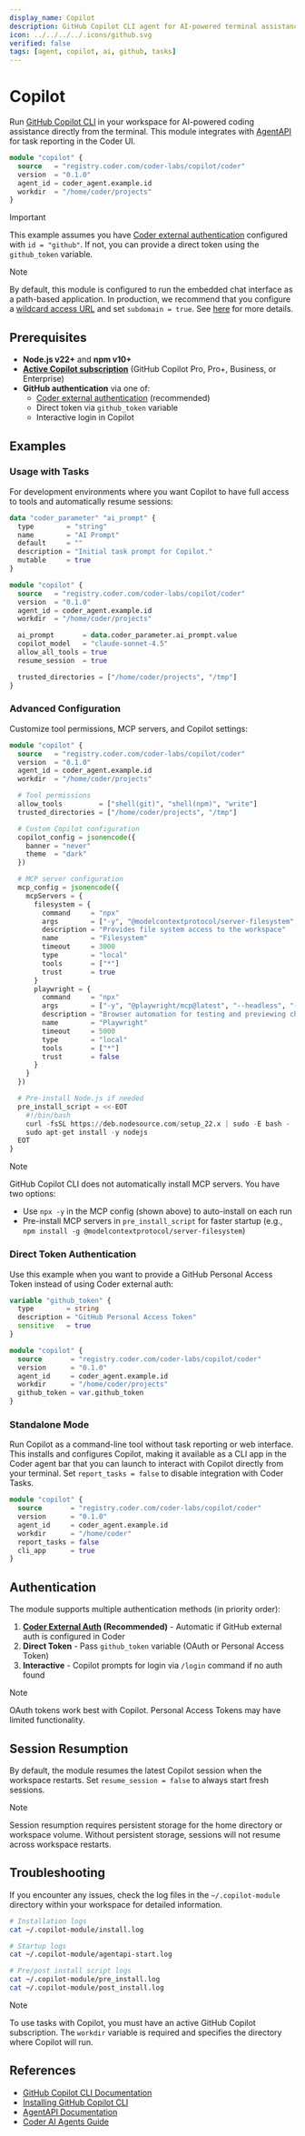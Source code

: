 ```yaml
---
display_name: Copilot
description: GitHub Copilot CLI agent for AI-powered terminal assistance
icon: ../../../../.icons/github.svg
verified: false
tags: [agent, copilot, ai, github, tasks]
---
```


# Copilot

Run [GitHub Copilot CLI](https://docs.github.com/copilot/concepts/agents/about-copilot-cli) in your workspace for AI-powered coding assistance directly from the terminal. This module integrates with [AgentAPI](https://github.com/coder/agentapi) for task reporting in the Coder UI.

```tf
module "copilot" {
  source   = "registry.coder.com/coder-labs/copilot/coder"
  version  = "0.1.0"
  agent_id = coder_agent.example.id
  workdir  = "/home/coder/projects"
}
```

> [!IMPORTANT]
> This example assumes you have [Coder external authentication](https://coder.com/docs/admin/external-auth) configured with `id = "github"`. If not, you can provide a direct token using the `github_token` variable.

> [!NOTE]
> By default, this module is configured to run the embedded chat interface as a path-based application. In production, we recommend that you configure a [wildcard access URL](https://coder.com/docs/admin/setup#wildcard-access-url) and set `subdomain = true`. See [here](https://coder.com/docs/tutorials/best-practices/security-best-practices#disable-path-based-apps) for more details.

## Prerequisites

- **Node.js v22+** and **npm v10+**
- **[Active Copilot subscription](https://docs.github.com/en/copilot/about-github-copilot/subscription-plans-for-github-copilot)** (GitHub Copilot Pro, Pro+, Business, or Enterprise)
- **GitHub authentication** via one of:
  - [Coder external authentication](https://coder.com/docs/admin/external-auth) (recommended)
  - Direct token via `github_token` variable
  - Interactive login in Copilot

## Examples

### Usage with Tasks

For development environments where you want Copilot to have full access to tools and automatically resume sessions:

```tf
data "coder_parameter" "ai_prompt" {
  type        = "string"
  name        = "AI Prompt"
  default     = ""
  description = "Initial task prompt for Copilot."
  mutable     = true
}

module "copilot" {
  source   = "registry.coder.com/coder-labs/copilot/coder"
  version  = "0.1.0"
  agent_id = coder_agent.example.id
  workdir  = "/home/coder/projects"

  ai_prompt       = data.coder_parameter.ai_prompt.value
  copilot_model   = "claude-sonnet-4.5"
  allow_all_tools = true
  resume_session  = true

  trusted_directories = ["/home/coder/projects", "/tmp"]
}
```

### Advanced Configuration

Customize tool permissions, MCP servers, and Copilot settings:

```tf
module "copilot" {
  source   = "registry.coder.com/coder-labs/copilot/coder"
  version  = "0.1.0"
  agent_id = coder_agent.example.id
  workdir  = "/home/coder/projects"

  # Tool permissions
  allow_tools         = ["shell(git)", "shell(npm)", "write"]
  trusted_directories = ["/home/coder/projects", "/tmp"]

  # Custom Copilot configuration
  copilot_config = jsonencode({
    banner = "never"
    theme  = "dark"
  })

  # MCP server configuration
  mcp_config = jsonencode({
    mcpServers = {
      filesystem = {
        command     = "npx"
        args        = ["-y", "@modelcontextprotocol/server-filesystem", "/home/coder/projects"]
        description = "Provides file system access to the workspace"
        name        = "Filesystem"
        timeout     = 3000
        type        = "local"
        tools       = ["*"]
        trust       = true
      }
      playwright = {
        command     = "npx"
        args        = ["-y", "@playwright/mcp@latest", "--headless", "--isolated"]
        description = "Browser automation for testing and previewing changes"
        name        = "Playwright"
        timeout     = 5000
        type        = "local"
        tools       = ["*"]
        trust       = false
      }
    }
  })

  # Pre-install Node.js if needed
  pre_install_script = <<-EOT
    #!/bin/bash
    curl -fsSL https://deb.nodesource.com/setup_22.x | sudo -E bash -
    sudo apt-get install -y nodejs
  EOT
}
```

> [!NOTE]
> GitHub Copilot CLI does not automatically install MCP servers. You have two options:
>
> - Use `npx -y` in the MCP config (shown above) to auto-install on each run
> - Pre-install MCP servers in `pre_install_script` for faster startup (e.g., `npm install -g @modelcontextprotocol/server-filesystem`)

### Direct Token Authentication

Use this example when you want to provide a GitHub Personal Access Token instead of using Coder external auth:

```tf
variable "github_token" {
  type        = string
  description = "GitHub Personal Access Token"
  sensitive   = true
}

module "copilot" {
  source       = "registry.coder.com/coder-labs/copilot/coder"
  version      = "0.1.0"
  agent_id     = coder_agent.example.id
  workdir      = "/home/coder/projects"
  github_token = var.github_token
}
```

### Standalone Mode

Run Copilot as a command-line tool without task reporting or web interface. This installs and configures Copilot, making it available as a CLI app in the Coder agent bar that you can launch to interact with Copilot directly from your terminal. Set `report_tasks = false` to disable integration with Coder Tasks.

```tf
module "copilot" {
  source       = "registry.coder.com/coder-labs/copilot/coder"
  version      = "0.1.0"
  agent_id     = coder_agent.example.id
  workdir      = "/home/coder"
  report_tasks = false
  cli_app      = true
}
```

## Authentication

The module supports multiple authentication methods (in priority order):

1. **[Coder External Auth](https://coder.com/docs/admin/external-auth) (Recommended)** - Automatic if GitHub external auth is configured in Coder
2. **Direct Token** - Pass `github_token` variable (OAuth or Personal Access Token)
3. **Interactive** - Copilot prompts for login via `/login` command if no auth found

> [!NOTE]
> OAuth tokens work best with Copilot. Personal Access Tokens may have limited functionality.

## Session Resumption

By default, the module resumes the latest Copilot session when the workspace restarts. Set `resume_session = false` to always start fresh sessions.

> [!NOTE]
> Session resumption requires persistent storage for the home directory or workspace volume. Without persistent storage, sessions will not resume across workspace restarts.

## Troubleshooting

If you encounter any issues, check the log files in the `~/.copilot-module` directory within your workspace for detailed information.

```bash
# Installation logs
cat ~/.copilot-module/install.log

# Startup logs
cat ~/.copilot-module/agentapi-start.log

# Pre/post install script logs
cat ~/.copilot-module/pre_install.log
cat ~/.copilot-module/post_install.log
```

> [!NOTE]
> To use tasks with Copilot, you must have an active GitHub Copilot subscription.
> The `workdir` variable is required and specifies the directory where Copilot will run.

## References

- [GitHub Copilot CLI Documentation](https://docs.github.com/en/copilot/concepts/agents/about-copilot-cli)
- [Installing GitHub Copilot CLI](https://docs.github.com/en/copilot/how-tos/set-up/install-copilot-cli)
- [AgentAPI Documentation](https://github.com/coder/agentapi)
- [Coder AI Agents Guide](https://coder.com/docs/tutorials/ai-agents)
